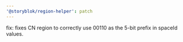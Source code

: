 ```yaml
---
'@storyblok/region-helper': patch
---
```


fix: fixes CN region to correctly use 00110 as the 5-bit prefix in spaceId values.
